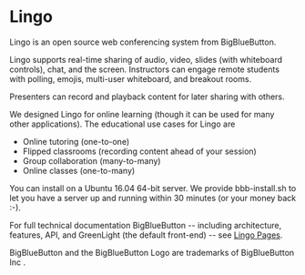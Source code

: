 # Lingo

Lingo is an open source web conferencing system from BigBlueButton.

Lingo supports real-time sharing of audio, video, slides (with whiteboard controls), chat, and the screen. Instructors can engage remote students with polling, emojis, multi-user whiteboard, and breakout rooms.

Presenters can record and playback content for later sharing with others.

We designed Lingo for online learning (though it can be used for many other applications). The educational use cases for Lingo are

- Online tutoring (one-to-one)
- Flipped classrooms (recording content ahead of your session)
- Group collaboration (many-to-many)
- Online classes (one-to-many)

You can install on a Ubuntu 16.04 64-bit server. We provide bbb-install.sh to let you have a server up and running within 30 minutes (or your money back :-).

For full technical documentation BigBlueButton -- including architecture, features, API, and GreenLight (the default front-end) -- see [Lingo Pages](https://www.click-ap.com/bbb//).

BigBlueButton and the BigBlueButton Logo are trademarks of BigBlueButton Inc .
